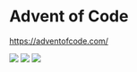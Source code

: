 # Advent of Code

https://adventofcode.com/

<!--- advent_readme_stars table --->


![](https://img.shields.io/badge/day%20📅-7-blue) ![](https://img.shields.io/badge/stars%20⭐-5-yellow) ![](https://img.shields.io/badge/days%20completed-2-red)

